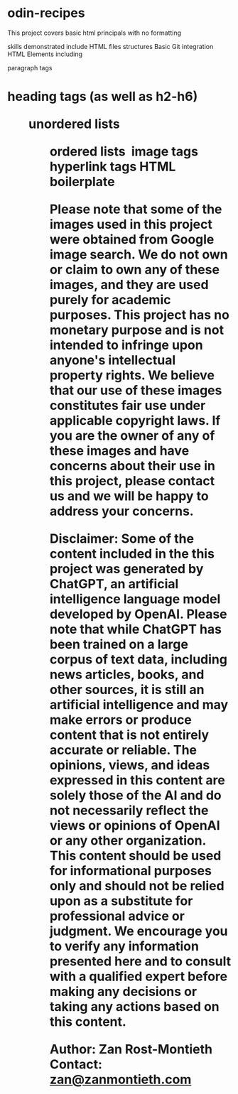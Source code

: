 # odin-recipes
This project covers basic html principals with no formatting 

skills demonstrated include
  HTML files structures
  Basic Git integration
  HTML Elements including
    <p> paragraph tags
    <h1> heading tags (as well as h2-h6)
    <ul> unordered lists
    <ol> ordered lists
    <img> image tags
    <a> hyperlink tags
  HTML boilerplate
  
Please note that some of the images used in this project were obtained from Google image search. We do not own or claim to own any of these images, and they are used purely for academic purposes. This project has no monetary purpose and is not intended to infringe upon anyone's intellectual property rights. We believe that our use of these images constitutes fair use under applicable copyright laws. If you are the owner of any of these images and have concerns about their use in this project, please contact us and we will be happy to address your concerns.

Disclaimer: Some of the content included in the this project was generated by ChatGPT, an artificial intelligence language model developed by OpenAI. Please note that while ChatGPT has been trained on a large corpus of text data, including news articles, books, and other sources, it is still an artificial intelligence and may make errors or produce content that is not entirely accurate or reliable. The opinions, views, and ideas expressed in this content are solely those of the AI and do not necessarily reflect the views or opinions of OpenAI or any other organization. This content should be used for informational purposes only and should not be relied upon as a substitute for professional advice or judgment. We encourage you to verify any information presented here and to consult with a qualified expert before making any decisions or taking any actions based on this content.

Author:  Zan Rost-Montieth
Contact: zan@zanmontieth.com